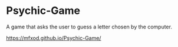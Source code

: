 # Psychic-Game
A game that asks the user to guess a letter chosen by the computer.

https://mfxod.github.io/Psychic-Game/
